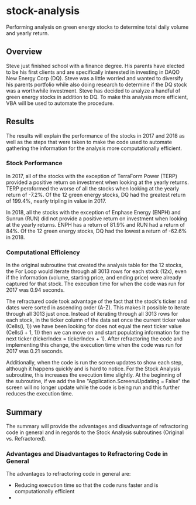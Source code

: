 # stock-analysis
Performing analysis on green energy stocks to determine total daily volume and yearly return.

## Overview
Steve just finished school with a finance degree. His parents have elected to be his first clients and are specifically interested in investing in DAQO New Energy Corp (DQ). Steve was a little worried and wanted to diversify his parents portfolio while also doing research to determine if the DQ stock was a worthwhile investment. Steve has decided to analyze a handful of green energy stocks in addition to DQ. To make this analysis more efficient, VBA will be used to automate the procedure.

## Results
The results will explain the performance of the stocks in 2017 and 2018 as well as the steps that were taken to make the code used to automate gathering the information for the analysis more computationally efficient.

### Stock Performance
In 2017, all of the stocks with the exception of TerraForm Power (TERP) provided a positive return on investment when looking at the yearly returns. TERP peroformed the worse of all the stocks when looking at the yearly return of -7.2%. Of the 12 green energy stocks, DQ had the greatest return of 199.4%, nearly tripling in value in 2017.

In 2018, all the stocks with the exception of Enphase Energy (ENPH) and Sunrun (RUN) did not provide a positive return on investment when looking at the yearly returns. ENPH has a return of 81.9% and RUN had a return of 84%. Of the 12 green energy stocks, DQ had the lowest a return of -62.6% in 2018.

### Computational Efficiency
In the original subroutine that created the analysis table for the 12 stocks, the For Loop would iterate through all 3013 rows for each stock (12x), even if the information (volume, starting price, and ending price) were already captured for that stock. The execution time for when the code was run for 2017 was 0.94 seconds. 

The refractured code took advantage of the fact that the stock's ticker and dates were sorted in ascending order (A-Z). This makes it possible to iterate through all 3013 just once. Instead of iterating through all 3013 rows for each stock, in the ticker column of the data set once the current ticker value (Cells(i, 1)) we have been looking for does not equal the next ticker value (Cells(i + 1, 1)) then we can move on and start populating information for the next ticker (tickerIndex = tickerIndex + 1). After refractoring the code and implementing this change, the execution time when the code was run for 2017 was 0.21 seconds.

Additionally, when the code is run the screen updates to show each step, although it happens quickly and is hard to notice. For the Stock Analysis subroutine, this increases the execution time slightly. At the beginning of the subroutine, if we add the line "Application.ScreenuUpdating = False" the screen will no longer update while the code is being run and this further reduces the execution time.
## Summary
The summary will provide the advantages and disadvantage of refractoring code in general and in regards to the Stock Analysis subroutines (Original vs. Refractored).
### Advantages and Disadvantages to Refractoring Code in General
The advantages to refractoring code in general are:
- Reducing execution time so that the code runs faster and is computationally efficient
- 
